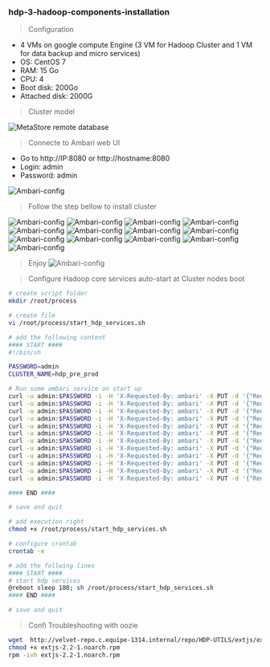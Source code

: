 ### hdp-3-hadoop-components-installation


> Configuration
- 4 VMs on google compute Engine (3 VM for Hadoop Cluster and 1 VM for data backup and micro services)
- OS: CentOS 7
- RAM: 15 Go
- CPU: 4
- Boot disk: 200Go
- Attached disk: 2000G

> Cluster model

![MetaStore remote database](https://github.com/gamboabdoulraoufou/hdp-1-host-config/blob/master/img/archi_v2.png)


> Connecte to Ambari web UI

- Go to http://IP:8080 or http://hostname:8080
- Login: admin
- Password: admin

![Ambari-config](https://github.com/gamboabdoulraoufou/hdp-2-ambari-and-hadoop-components-installation/blob/master/img/ambari_ui.png)


> Follow the step bellow to install cluster

![Ambari-config](https://github.com/gamboabdoulraoufou/hdp-4-hadoop-components-installation/blob/master/img/hdp-3-1.png)
![Ambari-config](https://github.com/gamboabdoulraoufou/hdp-4-hadoop-components-installation/blob/master/img/hdp-3-2.png)
![Ambari-config](https://github.com/gamboabdoulraoufou/hdp-4-hadoop-components-installation/blob/master/img/hdp-3-3.png)
![Ambari-config](https://github.com/gamboabdoulraoufou/hdp-4-hadoop-components-installation/blob/master/img/hdp-3-4.png)
![Ambari-config](https://github.com/gamboabdoulraoufou/hdp-4-hadoop-components-installation/blob/master/img/hdp-3-5.png)
![Ambari-config](https://github.com/gamboabdoulraoufou/hdp-4-hadoop-components-installation/blob/master/img/hdp-3-6.png)
![Ambari-config](https://github.com/gamboabdoulraoufou/hdp-4-hadoop-components-installation/blob/master/img/hdp-3-7.png)
![Ambari-config](https://github.com/gamboabdoulraoufou/hdp-4-hadoop-components-installation/blob/master/img/hdp-3-8.png)
![Ambari-config](https://github.com/gamboabdoulraoufou/hdp-4-hadoop-components-installation/blob/master/img/hdp-3-10-1.png)
![Ambari-config](https://github.com/gamboabdoulraoufou/hdp-4-hadoop-components-installation/blob/master/img/hdp-3-10-2.png)
![Ambari-config](https://github.com/gamboabdoulraoufou/hdp-4-hadoop-components-installation/blob/master/img/hdp-3-10-3.png)
![Ambari-config](https://github.com/gamboabdoulraoufou/hdp-4-hadoop-components-installation/blob/master/img/hdp-3-10-4.png)
![Ambari-config](https://github.com/gamboabdoulraoufou/hdp-4-hadoop-components-installation/blob/master/img/hdp-3-10-5.png)

> Enjoy
![Ambari-config](https://github.com/gamboabdoulraoufou/hdp-4-hadoop-components-installation/blob/master/img/hdp-3-12.png)



> Configure Hadoop core services auto-start at Cluster nodes boot

```sh
# create script folder 
mkdir /root/process

# create file
vi /root/process/start_hdp_services.sh

# add the following content
#### START ####
#!/bin/sh

PASSWORD=admin
CLUSTER_NAME=hdp_pre_prod

# Run some ambari service on start up
curl -u admin:$PASSWORD -i -H 'X-Requested-By: ambari' -X PUT -d '{"RequestInfo": {"context" :"Start HDFS via REST"}, "Body": {"ServiceInfo":{"state": "STARTED"}}}' http://localhost:8080/api/v1/clusters/hadoop/services/HDFS
curl -u admin:$PASSWORD -i -H 'X-Requested-By: ambari' -X PUT -d '{"RequestInfo": {"context" :"Start YARN via REST"}, "Body": {"ServiceInfo": {"state": "STARTED"}}}' http://localhost:8080/api/v1/clusters/hadoop/services/YARN
curl -u admin:$PASSWORD -i -H 'X-Requested-By: ambari' -X PUT -d '{"RequestInfo": {"context" :"Start MAPREDUCE2 via REST"}, "Body": {"ServiceInfo": {"state": "STARTED"}}}' http://localhost:8080/api/v1/clusters/hadoop/services/MAPREDUCE2
curl -u admin:$PASSWORD -i -H 'X-Requested-By: ambari' -X PUT -d '{"RequestInfo": {"context" :"Start TEZ via REST"}, "Body": {"ServiceInfo": {"state": "STARTED"}}}' http://localhost:8080/api/v1/clusters/hadoop/services/TEZ
curl -u admin:$PASSWORD -i -H 'X-Requested-By: ambari' -X PUT -d '{"RequestInfo": {"context" :"Start HIVE via REST"}, "Body": {"ServiceInfo": {"state": "STARTED"}}}' http://localhost:8080/api/v1/clusters/hadoop/services/HIVE
curl -u admin:$PASSWORD -i -H 'X-Requested-By: ambari' -X PUT -d '{"RequestInfo": {"context" :"Start PIG via REST"}, "Body": {"ServiceInfo": {"state": "STARTED"}}}' http://localhost:8080/api/v1/clusters/hadoop/services/PIG
curl -u admin:$PASSWORD -i -H 'X-Requested-By: ambari' -X PUT -d '{"RequestInfo": {"context" :"Start SQOOP via REST"}, "Body": {"ServiceInfo": {"state": "STARTED"}}}' http://localhost:8080/api/v1/clusters/hadoop/services/SQOOP
curl -u admin:$PASSWORD -i -H 'X-Requested-By: ambari' -X PUT -d '{"RequestInfo": {"context" :"Start OOZIE via REST"}, "Body": {"ServiceInfo": {"state": "STARTED"}}}' http://localhost:8080/api/v1/clusters/hadoop/services/OOZIE
curl -u admin:$PASSWORD -i -H 'X-Requested-By: ambari' -X PUT -d '{"RequestInfo": {"context" :"Start ZOOKEEPER via REST"}, "Body": {"ServiceInfo": {"state": "STARTED"}}}' http://localhost:8080/api/v1/clusters/hadoop/services/ZOOKEEPER
curl -u admin:$PASSWORD -i -H 'X-Requested-By: ambari' -X PUT -d '{"RequestInfo": {"context" :"Start AMBARI_METRICS via REST"}, "Body": {"ServiceInfo":{"state": "STARTED"}}}' http://localhost:8080/api/v1/clusters/hadoop/services/AMBARI_METRICS
curl -u admin:$PASSWORD -i -H 'X-Requested-By: ambari' -X PUT -d '{"RequestInfo": {"context" :"Start SPARK via REST"}, "Body": {"ServiceInfo": {"state": "STARTED"}}}' http://localhost:8080/api/v1/clusters/hadoop/services/SPARK
curl -u admin:$PASSWORD -i -H 'X-Requested-By: ambari' -X PUT -d '{"RequestInfo": {"context" :"Start SLIDER via REST"}, "Body": {"ServiceInfo": {"state": "STARTED"}}}' http://localhost:8080/api/v1/clusters/hadoop/services/SLIDER

#### END ####

# save and quit

# add execution right
chmod +x /root/process/start_hdp_services.sh

# configure crontab
crontab -e 

# add the follwing lines
#### START ####
# start hdp services
@reboot sleep 180; sh /root/process/start_hdp_services.sh
#### END ####

# save and quit

```
> Confi
> Troubleshooting with oozie
```sh
wget  http://velvet-repo.c.equipe-1314.internal/repo/HDP-UTILS/extjs/extjs-2.2-1.noarch.rpm
chmod +x extjs-2.2-1.noarch.rpm 
rpm -ivh extjs-2.2-1.noarch.rpm
```
